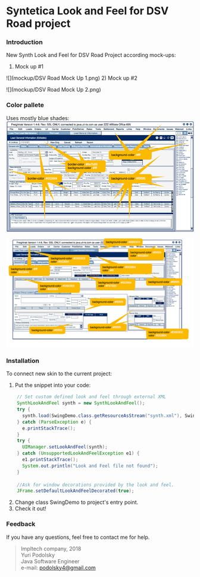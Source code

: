 # Syntetica Look and Feel for DSV Road project

### Introduction
New Synth Look and Feel for DSV Road Project according mock-ups:
1) Mock up #1

![](mockup/DSV Road Mock Up 1.png)
2) Mock up #2

![](mockup/DSV Road Mock Up 2.png)

### Color pallete

Uses mostly blue shades:
![](mockup/VFT_color-mockup-UI_v01.png)

![](mockup/VFT_color-mockup-UI_v02.png)

### Installation
To connect new skin to the current project:
1. Put the snippet into your code:
``` java
    // Set custom defined look and feel through external XML
    SynthLookAndFeel synth = new SynthLookAndFeel();
    try {
      synth.load(SwingDemo.class.getResourceAsStream("synth.xml"), SwingDemo.class);
    } catch (ParseException e) {
      e.printStackTrace();
    }
    try {
      UIManager.setLookAndFeel(synth);
    } catch (UnsupportedLookAndFeelException e1) {
      e1.printStackTrace();
      System.out.println("Look and Feel file not found");
    }

    //Ask for window decorations provided by the look and feel.
    JFrame.setDefaultLookAndFeelDecorated(true);
```
2. Change class SwingDemo to project's entry point.
3. Check it out!

### Feedback

If you have any questions, feel free to contact me for help.
> Impltech company, 2018     
> Yuri Podolsky   
> Java Software Engineer   
> e-mail: podolsky4@gmail.com
